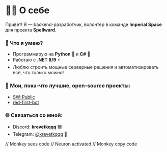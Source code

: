 # 👨‍💻 О себе

Привет! Я — backend-разработчик, волонтер в команде **Imperial Space** для проекта **Spellward**.

### 🚀 Что я умею?
- Программирую на **Python** 🐍 и **C#** 🦅
- Работаю с **.NET 8/9** ⚡️
- Люблю строить мощные серверные решения и автоматизировать всё, что только можно!

### 📂 Мои, пока-что лучшие, open-source проекты:
- [SW-Public](https://github.com/krevetkqqq/SW-Public)
- [red-first-bot](https://github.com/krevetkqqq/red-first-bot)

### 🌐 Связаться со мной:
- Discord: **krevetkqqq** 🟦
- Telegram: [@krevetkqqq](https://t.me/krevetkqqq) 📱

// Monkey sees code
// Neuron activated
// Monkey copy code
